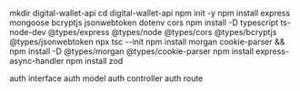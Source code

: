<!-- project setup url -->
mkdir digital-wallet-api
cd digital-wallet-api
npm init -y
npm install express mongoose bcryptjs jsonwebtoken dotenv cors
npm install -D typescript ts-node-dev @types/express @types/node @types/cors @types/bcryptjs @types/jsonwebtoken
npx tsc --init
npm install morgan cookie-parser && npm install -D @types/morgan @types/cookie-parser
npm install express-async-handler
npm install zod






<!-- file stucture ready -->
auth interface
auth model
auth controller
auth route
